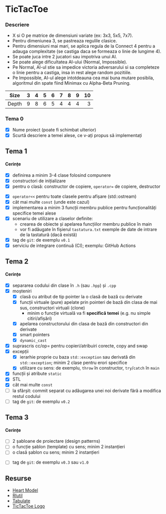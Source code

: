 # TicTacToe

### Descriere

- X si O pe matrice de dimensiuni variate (ex: 3x3, 5x5, 7x7).
- Pentru dimeniunea 3, se pastreaza regulile clasice.
- Pentru dimensiuni mai mari, se aplica regula de la Connect 4 pentru a adauga complexitate (se castiga daca se formeaza o linie de lungime 4).
- Se poate juca intre 2 jucatori sau impotriva unui AI.
- Se poate alege dificultatea AI-ului (Normal, Impossible).
- Pe Normal, AI-ul stie sa impedice victoria adversarului si sa completeze o linie pentru a castiga, insa in rest alege random pozitiile.
- Pe Impossible, AI-ul alege intotdeauna cea mai buna mutare posibila, algoritmul din spate fiind Minimax cu Alpha-Beta Pruning.

|  Size | 3 | 4 | 5 | 6 | 7 | 8 | 9 | 10 |
| ----- | - | - | - | - | - | - | - | -: |
| Depth | 9 | 8 | 6 | 5 | 4 | 4 | 4 |  3 |



### Tema 0

- [x] Nume proiect (poate fi schimbat ulterior)
- [x] Scurtă descriere a temei alese, ce v-ați propus să implementați

## Tema 1

#### Cerințe
- [x] definirea a minim 3-4 clase folosind compunere
- [x] constructori de inițializare
- [x] pentru o clasă: constructor de copiere, `operator=` de copiere, destructor
<!-- - [ ] pentru o altă clasă: constructor de mutare, `operator=` de mutare, destructor -->
<!-- - [ ] pentru o altă clasă: toate cele 5 funcții membru speciale -->
- [x] `operator<<` pentru toate clasele pentru afișare (std::ostream)
- [x] cât mai multe `const` (unde este cazul)
- [x] implementarea a minim 3 funcții membru publice pentru funcționalități specifice temei alese
- [x] scenariu de utilizare a claselor definite:
  - crearea de obiecte și apelarea funcțiilor membru publice în main
  - vor fi adăugate în fișierul `tastatura.txt` exemple de date de intrare de la tastatură (dacă există)
- [x] tag de `git`: de exemplu `v0.1`
- [x] serviciu de integrare continuă (CI); exemplu: GitHub Actions

## Tema 2

#### Cerințe
- [x] separarea codului din clase în `.h` (sau `.hpp`) și `.cpp`
- [x] moșteniri
  - [x] clasă cu atribut de tip pointer la o clasă de bază cu derivate
  - [x] funcții virtuale (pure) apelate prin pointeri de bază din clasa de mai sus, constructori virtuali (clone)
    - minim o funcție virtuală va fi **specifică temei** (e.g. nu simple citiri/afișări)
  - [x] apelarea constructorului din clasa de bază din constructori din derivate
  - [x] smart pointers
  - [x] `dynamic_cast`
- [x] suprascris cc/op= pentru copieri/atribuiri corecte, copy and swap
- [x] excepții
  - [x] ierarhie proprie cu baza `std::exception` sau derivată din `std::exception`; minim 2 clase pentru erori specifice
  - [x] utilizare cu sens: de exemplu, `throw` în constructor, `try`/`catch` în `main`
- [x] funcții și atribute `static`
- [x] STL
- [x] cât mai multe `const`
- [ ] la sfârșit: commit separat cu adăugarea unei noi derivate fără a modifica restul codului
- [ ] tag de `git`: de exemplu `v0.2`

## Tema 3

#### Cerințe
- [ ] 2 șabloane de proiectare (design patterns)
- [ ] o funcție șablon (template) cu sens; minim 2 instanțieri
- [ ] o clasă șablon cu sens; minim 2 instanțieri
<!-- - [ ] o specializare pe funcție/clasă șablon -->
- [ ] tag de `git`: de exemplu `v0.3` sau `v1.0`

## Resurse

- [Heart Model](https://github.com/liuyubobobo/heart-curve-cplusplus)
- [Rlutil](https://github.com/tapio/rlutil)
- [Tabulate](https://github.com/p-ranav/tabulate)
- [TicTacToe Logo](https://github.com/umutambyi-gad/Tic-Tac-Toe)
